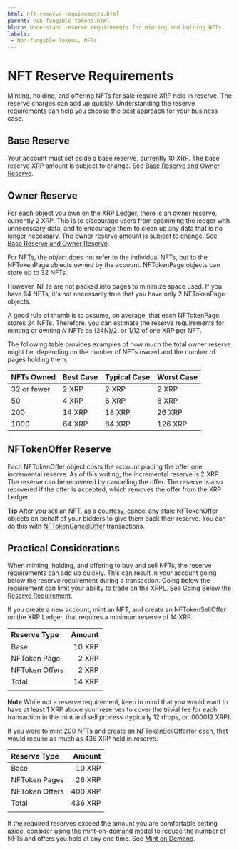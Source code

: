 ```yaml
---
html: nft-reserve-requirements.html
parent: non-fungible-tokens.html
blurb: Understand reserve requirements for minting and holding NFTs.
labels:
 - Non-fungible Tokens, NFTs
---
```

# NFT Reserve Requirements

Minting, holding, and offering NFTs for sale require XRP held in reserve. The reserve charges can add up quickly. Understanding the reserve requirements can help you choose the best approach for your business case.

## Base Reserve

Your account must set aside a base reserve, currently 10 XRP. The base reserve XRP amount is subject to change. See [Base Reserve and Owner Reserve](reserves.html#base-reserve-and-owner-reserve).

## Owner Reserve

For each object you own on the XRP Ledger, there is an owner reserve, currently 2 XRP. This is to discourage users from spamming the ledger with unnecessary data, and to encourage them to clean up any data that is no longer necessary. The owner reserve amount is subject to change. See [Base Reserve and Owner Reserve](reserves.html#base-reserve-and-owner-reserve).

For NFTs, the _object_ does not refer to the individual NFTs, but to the <span class="code-snippet">NFTokenPage</span> objects owned by the account. <span class="code-snippet">NFTokenPage</span> objects can store up to 32 NFTs.

However, NFTs are not packed into pages to minimize space used. If you have 64 NFTs, it's not necessarily true that you have only 2 <span class="code-snippet">NFTokenPage</span> objects.

A good rule of thumb is to assume, on average, that each <span class="code-snippet">NFTokenPage</span> stores 24 NFTs.
Therefore, you can estimate the reserve requirements for minting or owning _N_ NFTs as (24N)/2, or 1/12 of one XRP per NFT.

The following table provides examples of how much the total owner reserve might be, depending on the number of NFTs owned and the number of pages holding them.

| NFTs Owned	| Best Case	| Typical Case | Worst Case |
|:------------|:----------|:-------------|:-----------|
| 32 or fewer |	2 XRP	    | 2 XRP	       | 2 XRP      |
| 50	        | 4 XRP	    | 6 XRP	       | 8 XRP      |
| 200	        | 14 XRP	  | 18 XRP	     | 26 XRP     |
| 1000	      | 64 XRP	  | 84 XRP	     | 126 XRP    |

## <span class="code-snippet">NFTokenOffer</span> Reserve

Each <span class="code-snippet">NFTokenOffer</span> object costs the account placing the offer one incremental reserve. As of this writing, the incremental reserve is 2 XRP. The reserve can be recovered by cancelling the offer. The reserve is also recovered if the offer is accepted, which removes the offer from the XRP Ledger.

**Tip** After you sell an NFT, as a courtesy, cancel any stale <span class="code-snippet">NFTokenOffer</span> objects on behalf of your bidders to give them back their reserve. You can do this with [NFTokenCancelOffer](nftokencanceloffer.html) transactions.

## Practical Considerations

When minting, holding, and offering to buy and sell NFTs, the reserve requirements can add up quickly. This can result in your account going below the reserve requirement during a transaction. Going below the requirement can limit your ability to trade on the XRPL. See [Going Below the Reserve Requirement](reserves.html#going-below-the-reserve-requirement).

If you create a new account, mint an NFT, and create an <span class="code-snippet">NFTokenSellOffer</span> on the XRP Ledger, that requires a minimum reserve of 14 XRP.

| Reserve Type        | Amount  |
|:--------------------|--------:|
| Base                | 10 XRP  |
| NFToken Page        | 2 XRP   |
| NFToken Offers      | 2 XRP   |
| Total               | 14 XRP  |
|                     |         |

**Note** While not a reserve requirement, keep in mind that you would want to have at least 1 XRP above your reserves to cover the trivial fee for each transaction in the mint and sell process (typically 12 drops, or .000012 XRP).

If you were to mint 200 NFTs and create an <span class="code-snippet">NFTokenSellOffer</span>for each, that would require as much as 436 XRP held in reserve.

| Reserve Type        | Amount  |
|:--------------------|--------:|
| Base                | 10 XRP  |
| NFToken Pages       | 26 XRP  |
| NFToken Offers      | 400 XRP |
| Total               | 436 XRP |
|                     |         |

If the required reserves exceed the amount you are comfortable setting aside, consider using the mint-on-demand model to reduce the number of NFTs and offers you hold at any one time. See [Mint on Demand](nftoken-batch-minting.html#mint-on-demand-lazy-minting).

